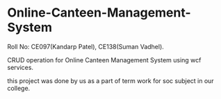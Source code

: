 # Online-Canteen-Management-System

Roll No: CE097(Kandarp Patel), CE138(Suman Vadhel).

CRUD operation for Online Canteen Management System using wcf services.

this project was done by us as a part of term work for soc subject in our college.


